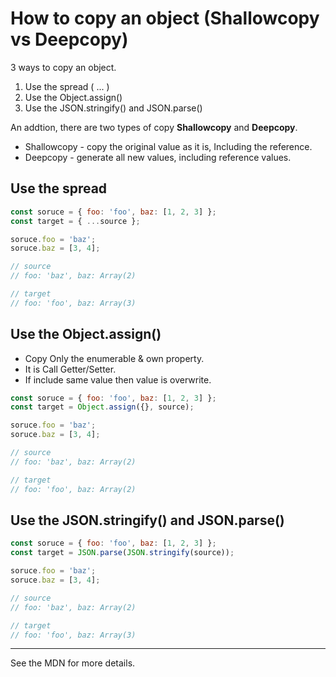 # How to copy an object (Shallowcopy vs Deepcopy)

3 ways to copy an object.

1. Use the spread ( ... )
2. Use the Object.assign()
3. Use the JSON.stringify() and JSON.parse()

An addtion, there are two types of copy **Shallowcopy** and **Deepcopy**.

- Shallowcopy - copy the original value as it is, Including the reference.
- Deepcopy - generate all new values, including reference values.

## Use the spread

```js
const soruce = { foo: 'foo', baz: [1, 2, 3] };
const target = { ...source };

soruce.foo = 'baz';
soruce.baz = [3, 4];

// source
// foo: 'baz', baz: Array(2)

// target
// foo: 'foo', baz: Array(3)
```

## Use the Object.assign()

- Copy Only the enumerable & own property.
- It is Call Getter/Setter.
- If include same value then value is overwrite.

```js
const soruce = { foo: 'foo', baz: [1, 2, 3] };
const target = Object.assign({}, source);

soruce.foo = 'baz';
soruce.baz = [3, 4];

// source
// foo: 'baz', baz: Array(2)

// target
// foo: 'foo', baz: Array(2)
```

## Use the JSON.stringify() and JSON.parse()

```js
const soruce = { foo: 'foo', baz: [1, 2, 3] };
const target = JSON.parse(JSON.stringify(source));

soruce.foo = 'baz';
soruce.baz = [3, 4];

// source
// foo: 'baz', baz: Array(2)

// target
// foo: 'foo', baz: Array(3)
```

---

See the MDN for more details.
